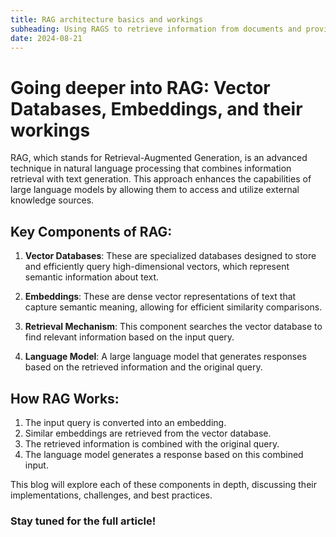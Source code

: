 ```yaml
---
title: RAG architecture basics and workings
subheading: Using RAGS to retrieve information from documents and provide answers using foundational LLMs
date: 2024-08-21
---
```


# Going deeper into RAG: Vector Databases, Embeddings, and their workings

RAG, which stands for Retrieval-Augmented Generation, is an advanced technique in natural language processing that combines information retrieval with text generation. This approach enhances the capabilities of large language models by allowing them to access and utilize external knowledge sources.

## Key Components of RAG:

1. **Vector Databases**: These are specialized databases designed to store and efficiently query high-dimensional vectors, which represent semantic information about text.

2. **Embeddings**: These are dense vector representations of text that capture semantic meaning, allowing for efficient similarity comparisons.

3. **Retrieval Mechanism**: This component searches the vector database to find relevant information based on the input query.

4. **Language Model**: A large language model that generates responses based on the retrieved information and the original query.

## How RAG Works:

1. The input query is converted into an embedding.
2. Similar embeddings are retrieved from the vector database.
3. The retrieved information is combined with the original query.
4. The language model generates a response based on this combined input.

This blog will explore each of these components in depth, discussing their implementations, challenges, and best practices.

### Stay tuned for the full article!